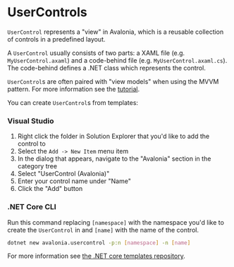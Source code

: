 # UserControls

`UserControl` represents a "view" in Avalonia, which is a reusable collection of controls in a predefined layout.

A `UserControl` usually consists of two parts: a XAML file \(e.g. `MyUserControl.axaml`\) and a code-behind file \(e.g. `MyUserControl.axaml.cs`\). The code-behind defines a .NET class which represents the control.

`UserControl`s are often paired with "view models" when using the MVVM pattern. For more information see the [tutorial](../../tutorials/todo-list-app/).

You can create `UserControl`s from templates:

### Visual Studio <a id="visual-studio"></a>

1. Right click the folder in Solution Explorer that you'd like to add the control to
2. Select the `Add -> New Item` menu item
3. In the dialog that appears, navigate to the "Avalonia" section in the category tree
4. Select "UserControl \(Avalonia\)"
5. Enter your control name under "Name"
6. Click the "Add" button

### .NET Core CLI <a id="net-core-cli"></a>

Run this command replacing `[namespace]` with the namespace you'd like to create the `UserControl` in and `[name]` with the name of the control.

```bash
dotnet new avalonia.usercontrol -p:n [namespace] -n [name]
```

For more information see [the .NET core templates repository](https://github.com/AvaloniaUI/avalonia-dotnet-templates/).

